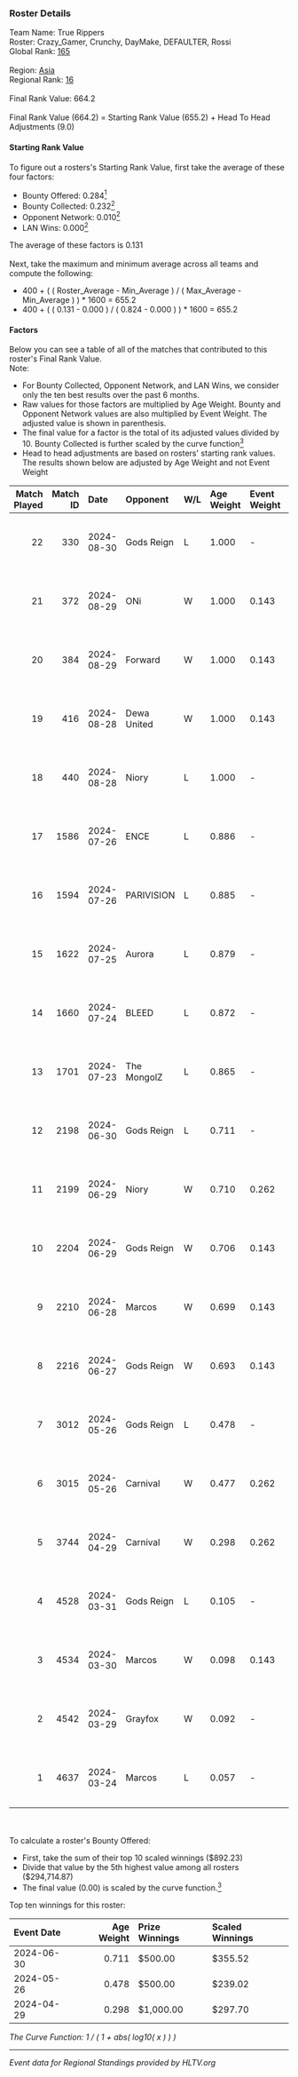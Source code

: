 ### Roster Details<br />
Team Name: True Rippers<br />
Roster: Crazy_Gamer, Crunchy, DayMake, DEFAULTER, Rossi<br />
Global Rank: [165](../../standings_global_2024_09_11.md)<br />
<br />
Region: [Asia]( ../../standings_asia_2024_09_11.md)<br />
Regional Rank: [16]( ../../standings_asia_2024_09_11.md)<br />
<br />
Final Rank Value:  664.2<br />
<br />
Final Rank Value (664.2) = Starting Rank Value (655.2) + Head To Head Adjustments (9.0)<br />

#### Starting Rank Value<br />
To figure out a rosters's Starting Rank Value, first take the average of these four factors:<br />
- Bounty Offered: 0.284[<sup>1</sup>](#table2)
- Bounty Collected: 0.232[<sup>2</sup>](#table1)
- Opponent Network: 0.010[<sup>2</sup>](#table1)
- LAN Wins: 0.000[<sup>2</sup>](#table1)

The average of these factors is 0.131<br />
<br />
Next, take the maximum and minimum average across all teams and compute the following:<br />
- 400 + ( ( Roster_Average - Min_Average ) / ( Max_Average - Min_Average ) ) * 1600 = 655.2
- 400 + ( ( 0.131 - 0.000 ) / ( 0.824 - 0.000 ) ) * 1600 = 655.2


#### Factors<br />
Below you can see a table of all of the matches that contributed to this roster's Final Rank Value.<br />
Note:<br />

- For Bounty Collected, Opponent Network, and LAN Wins, we consider only the ten best results over the past 6 months.
- Raw values for those factors are multiplied by Age Weight. Bounty and Opponent Network values are also multiplied by Event Weight. The adjusted value is shown in parenthesis.
- The final value for a factor is the total of its adjusted values divided by 10. Bounty Collected is further scaled by the curve function[<sup>3</sup>](#curveFunction)
- Head to head adjustments are based on rosters' starting rank values. The results shown below are adjusted by Age Weight and not Event Weight
<span id="table1"></span><br />


| Match Played | Match ID | Date       | Opponent    | W/L | Age Weight | Event Weight | Bounty Collected | Opponent Network | LAN Wins  | H2H Adj. | Roster                                             |
| -: | -: | :- | :- | :- | :- | :- | :- | :- | :- | -: | :- |
|           22 |      330 | 2024-08-30 | Gods Reign  | L   | 1.000      | -            | -                | -                | -         |   -13.54 | Crazy_Gamer, Crunchy, DayMake, DEFAULTER, Rossi    |
|           21 |      372 | 2024-08-29 | ONi         | W   | 1.000      | 0.143        | 0.000 (0.000)    | 0.112 (0.016)    | 0 (0.000) |     8.62 | Crazy_Gamer, Crunchy, DayMake, DEFAULTER, Rossi    |
|           20 |      384 | 2024-08-29 | Forward     | W   | 1.000      | 0.143        | 0.000 (0.000)    | 0.037 (0.005)    | 0 (0.000) |     8.27 | Crazy_Gamer, Crunchy, DayMake, DEFAULTER, Rossi    |
|           19 |      416 | 2024-08-28 | Dewa United | W   | 1.000      | 0.143        | 0.002 (0.000)    | 0.037 (0.005)    | 0 (0.000) |     8.54 | Crazy_Gamer, Crunchy, DayMake, DEFAULTER, Rossi    |
|           18 |      440 | 2024-08-28 | Niory       | L   | 1.000      | -            | -                | -                | -         |   -21.96 | Crazy_Gamer, Crunchy, DayMake, DEFAULTER, Rossi    |
|           17 |     1586 | 2024-07-26 | ENCE        | L   | 0.886      | -            | -                | -                | -         |    -1.25 | Crazy_Gamer, DayMake, DEFAULTER, Mcg!LLzZz, Rossi  |
|           16 |     1594 | 2024-07-26 | PARIVISION  | L   | 0.885      | -            | -                | -                | -         |    -2.66 | Crazy_Gamer, DayMake, DEFAULTER, Mcg!LLzZz, Rossi  |
|           15 |     1622 | 2024-07-25 | Aurora      | L   | 0.879      | -            | -                | -                | -         |    -0.62 | Crazy_Gamer, DayMake, DEFAULTER, Mcg!LLzZz, Rossi  |
|           14 |     1660 | 2024-07-24 | BLEED       | L   | 0.872      | -            | -                | -                | -         |    -1.53 | Crazy_Gamer, DayMake, DEFAULTER, Mcg!LLzZz, Rossi  |
|           13 |     1701 | 2024-07-23 | The MongolZ | L   | 0.865      | -            | -                | -                | -         |    -0.07 | Crazy_Gamer, DayMake, DEFAULTER, Mcg!LLzZz, Rossi  |
|           12 |     2198 | 2024-06-30 | Gods Reign  | L   | 0.711      | -            | -                | -                | -         |   -10.78 | Crazy_Gamer, DayMake, DEFAULTER, Mcg!LLzZz, Rossi  |
|           11 |     2199 | 2024-06-29 | Niory       | W   | 0.710      | 0.262        | 0.000 (0.000)    | 0.112 (0.021)    | 0 (0.000) |     5.58 | Crazy_Gamer, DayMake, DEFAULTER, Mcg!LLzZz, Rossi  |
|           10 |     2204 | 2024-06-29 | Gods Reign  | W   | 0.706      | 0.143        | 0.021 (0.002)    | 0.239 (0.024)    | 0 (0.000) |    11.84 | Crazy_Gamer, DayMake, DEFAULTER, Mcg!LLzZz, Rossi  |
|            9 |     2210 | 2024-06-28 | Marcos      | W   | 0.699      | 0.143        | 0.000 (0.000)    | 0.026 (0.003)    | 0 (0.000) |     5.92 | Crazy_Gamer, DayMake, DEFAULTER, Mcg!LLzZz, Rossi  |
|            8 |     2216 | 2024-06-27 | Gods Reign  | W   | 0.693      | 0.143        | 0.021 (0.002)    | 0.239 (0.024)    | 0 (0.000) |    12.20 | Crazy_Gamer, DayMake, DEFAULTER, Mcg!LLzZz, Rossi  |
|            7 |     3012 | 2024-05-26 | Gods Reign  | L   | 0.478      | -            | -                | -                | -         |    -6.67 | Crazy_Gamer, DayMake, DEFAULTER, Mcg!LLzZz, Rossi  |
|            6 |     3015 | 2024-05-26 | Carnival    | W   | 0.477      | 0.262        | 0.002 (0.000)    | 0.000 (0.000)    | 0 (0.000) |     4.86 | Crazy_Gamer, DayMake, DEFAULTER, Mcg!LLzZz, Rossi  |
|            5 |     3744 | 2024-04-29 | Carnival    | W   | 0.298      | 0.262        | 0.002 (0.000)    | 0.000 (0.000)    | 0 (0.000) |     3.12 | Crazy_Gamer, DEFAULTER, Gh0sTTTT, Mcg!LLzZz, Rossi |
|            4 |     4528 | 2024-03-31 | Gods Reign  | L   | 0.105      | -            | -                | -                | -         |    -1.48 | Crazy_Gamer, DEFAULTER, Gh0sTTTT, Mcg!LLzZz, Rossi |
|            3 |     4534 | 2024-03-30 | Marcos      | W   | 0.098      | 0.143        | 0.000 (0.000)    | 0.002 (0.000)    | 0 (0.000) |     1.20 | Crazy_Gamer, DEFAULTER, Gh0sTTTT, Mcg!LLzZz, Rossi |
|            2 |     4542 | 2024-03-29 | Grayfox     | W   | 0.092      | -            | -                | -                | -         |     0.56 | Crazy_Gamer, DEFAULTER, Gh0sTTTT, Mcg!LLzZz, Rossi |
|            1 |     4637 | 2024-03-24 | Marcos      | L   | 0.057      | -            | -                | -                | -         |    -1.10 | Anasasis, Crazy_Gamer, DEFAULTER, Mcg!LLzZz, Rossi |

<br />
<span id="table2"></span><br />
To calculate a roster's Bounty Offered:<br />

- First, take the sum of their top 10 scaled winnings ($892.23)
- Divide that value by the 5th highest value among all rosters ($294,714.87)
- The final value (0.00) is scaled by the curve function.[<sup>3</sup>](#curveFunction)

Top ten winnings for this roster:<br />

| Event Date | Age Weight | Prize Winnings | Scaled Winnings |
| :- | -: | :- | :- |
| 2024-06-30 |      0.711 | $500.00        | $355.52         |
| 2024-05-26 |      0.478 | $500.00        | $239.02         |
| 2024-04-29 |      0.298 | $1,000.00      | $297.70         |


<span id="curveFunction"></span>_The Curve Function: 1 / ( 1 + abs( log10( x ) ) )_<br />

---
_Event data for Regional Standings provided by HLTV.org_<br />
